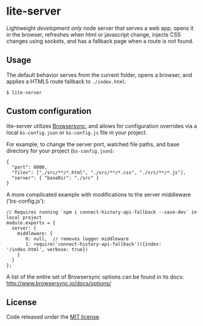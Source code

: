 # lite-server

Lightweight *development only* node server that serves a web app, opens it in the browser, refreshes when html or javascript change, injects CSS changes using sockets, and has a fallback page when a route is not found.

## Usage

The default behavior serves from the current folder, opens a browser, and applies a HTML5 route fallback to `./index.html`.

```
$ lite-server
```

## Custom configuration
lite-server utilizes [Browsersync](https://www.browsersync.io/), and allows for configuration overrides via a local `bs-config.json` or `bs-config.js` file in your project.

For example, to change the server port, watched file paths, and base directory for your project (`bs-config.json`):
```
{
  "port": 8000,
  "files": ["./src/**/*.html", "./src/**/*.css", "./src/**/*.js"],
  "server": { "baseDir": "./src" }
}
```

A more complicated example with modifications to the server middleware ('bs-config.js'):
```
// Requires running `npm i connect-history-api-fallback --save-dev` in local project
module.exports = {
  server: {
    middleware: {
       0: null,  // removes logger middleware
       1: require('connect-history-api-fallback')({index: '/index.html', verbose: true})
    }
  }
};
```

A list of the entire set of Browsersync options can be found in its docs: <http://www.browsersync.io/docs/options/>

## License

Code released under the [MIT license](./LICENSE).

